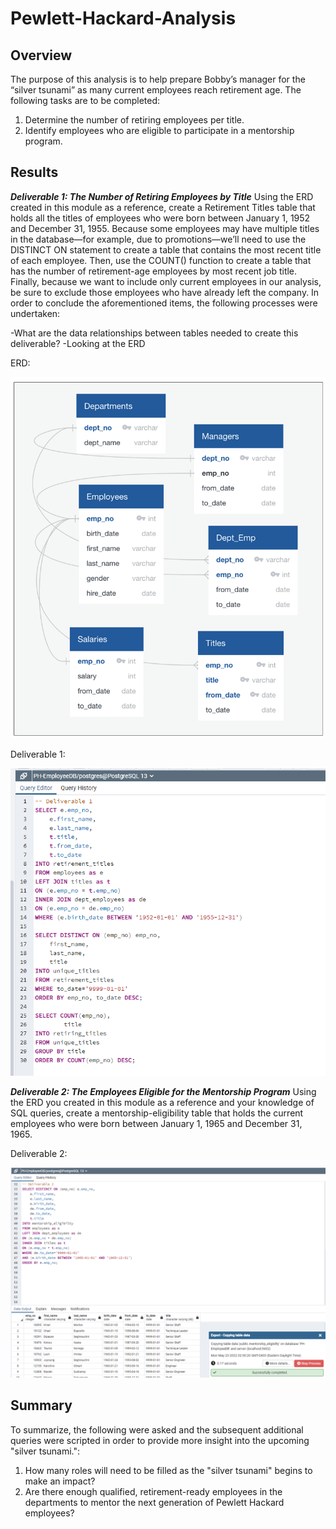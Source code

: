 # Pewlett-Hackard-Analysis

## Overview

The purpose of this analysis is to help prepare Bobby’s manager for the “silver tsunami” as many current employees reach retirement age. The following tasks are to be completed: 

1. Determine the number of retiring employees per title.
2. Identify employees who are eligible to participate in a mentorship program.

## Results

***Deliverable 1: The Number of Retiring Employees by Title***
Using the ERD created in this module as a reference, create a Retirement Titles table that holds all the titles of employees who were born between January 1, 1952 and December 31, 1955. Because some employees may have multiple titles in the database—for example, due to promotions—we’ll need to use the DISTINCT ON statement to create a table that contains the most recent title of each employee. Then, use the COUNT() function to create a table that has the number of retirement-age employees by most recent job title. Finally, because we want to include only current employees in our analysis, be sure to exclude those employees who have already left the company. In order to conclude the aforementioned items, the following processes were undertaken:

-What are the data relationships between tables needed to create this deliverable?
  -Looking at the ERD

ERD:

![ERD](https://raw.githubusercontent.com/krismbah/Pewlett-Hackard-Analysis/main/ERD.png)

Deliverable 1:

![Deliverable_1](https://raw.githubusercontent.com/krismbah/Pewlett-Hackard-Analysis/main/deliverable1.png)


***Deliverable 2: The Employees Eligible for the Mentorship Program***
Using the ERD you created in this module as a reference and your knowledge of SQL queries, create a mentorship-eligibility table that holds the current employees who were born between January 1, 1965 and December 31, 1965.

Deliverable 2:

![Deliverable_2](https://raw.githubusercontent.com/krismbah/Pewlett-Hackard-Analysis/main/deliverable2.png)


## Summary

To summarize, the following were asked and the subsequent additional queries were scripted in order to provide more insight into the upcoming "silver tsunami.":

1. How many roles will need to be filled as the "silver tsunami" begins to make an impact?
2. Are there enough qualified, retirement-ready employees in the departments to mentor the next generation of Pewlett Hackard employees?
